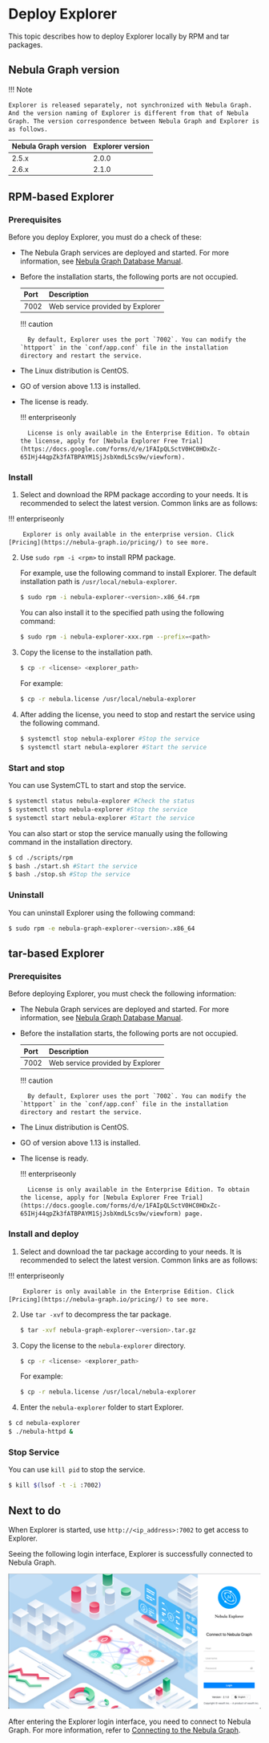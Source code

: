 # Deploy Explorer

This topic describes how to deploy Explorer locally by RPM and tar packages.

## Nebula Graph version

!!! Note

    Explorer is released separately, not synchronized with Nebula Graph. And the version naming of Explorer is different from that of Nebula Graph. The version correspondence between Nebula Graph and Explorer is as follows.

| Nebula Graph version | Explorer version |
| --- | --- |
| 2.5.x | 2.0.0 |
| 2.6.x | 2.1.0 |

## RPM-based Explorer

### Prerequisites

Before you deploy Explorer, you must do a check of these:

- The Nebula Graph services are deployed and started. For more information, see [Nebula Graph Database Manual](../../2.quick-start/1.quick-start-workflow.md).

- Before the installation starts, the following ports are not occupied.

   | Port | Description |
   | ---- | ---- |
   | 7002 | Web service provided by Explorer |

  !!! caution

        By default, Explorer uses the port `7002`. You can modify the `httpport` in the `conf/app.conf` file in the installation directory and restart the service.

- The Linux distribution is CentOS.
- GO of version above 1.13 is installed.
- The license is ready.

  !!! enterpriseonly

        License is only available in the Enterprise Edition. To obtain the license, apply for [Nebula Explorer Free Trial](https://docs.google.com/forms/d/e/1FAIpQLSctV0HC0HDxZc-65IHj44qpZk3fATBPAYM1SjJsbXmdL5cs9w/viewform).

### Install

1. Select and download the RPM package according to your needs. It is recommended to select the latest version. Common links are as follows:

  !!! enterpriseonly

        Explorer is only available in the enterprise version. Click [Pricing](https://nebula-graph.io/pricing/) to see more.

2. Use `sudo rpm -i <rpm>` to install RPM package.

   For example, use the following command to install Explorer. The default installation path is `/usr/local/nebula-explorer`.

   ```bash
   $ sudo rpm -i nebula-explorer-<version>.x86_64.rpm
   ```

   You can also install it to the specified path using the following command:
   ```bash
   $ sudo rpm -i nebula-explorer-xxx.rpm --prefix=<path> 
   ```

3. Copy the license to the installation path.

   ```bash
   $ cp -r <license> <explorer_path>
   ```

   For example:
   ```bash
   $ cp -r nebula.license /usr/local/nebula-explorer
   ```

4. After adding the license, you need to stop and restart the service using the following command.

   ```bash
   $ systemctl stop nebula-explorer #Stop the service
   $ systemctl start nebula-explorer #Start the service
   ```

### Start and stop

You can use SystemCTL to start and stop the service.

   ```bash
   $ systemctl status nebula-explorer #Check the status
   $ systemctl stop nebula-explorer #Stop the service
   $ systemctl start nebula-explorer #Start the service
   ```

You can also start or stop the service manually using the following command in the installation directory.

   ```bash
   $ cd ./scripts/rpm
   $ bash ./start.sh #Start the service
   $ bash ./stop.sh #Stop the service
   ```

### Uninstall

You can uninstall Explorer using the following command:

```bash
$ sudo rpm -e nebula-graph-explorer-<version>.x86_64
```

## tar-based Explorer

### Prerequisites

Before deploying Explorer, you must check the following information:

- The Nebula Graph services are deployed and started. For more information, see [Nebula Graph Database Manual](../../2.quick-start/1.quick-start-workflow.md).

- Before the installation starts, the following ports are not occupied.

   | Port | Description |
   | ---- | ---- |
   | 7002 | Web service provided by Explorer |

  !!! caution

        By default, Explorer uses the port `7002`. You can modify the `httpport` in the `conf/app.conf` file in the installation directory and restart the service.

- The Linux distribution is CentOS.
- GO of version above 1.13 is installed.
- The license is ready.

  !!! enterpriseonly

        License is only available in the Enterprise Edition. To obtain the license, apply for [Nebula Explorer Free Trial](https://docs.google.com/forms/d/e/1FAIpQLSctV0HC0HDxZc-65IHj44qpZk3fATBPAYM1SjJsbXmdL5cs9w/viewform) page.

### Install and deploy

1. Select and download the tar package according to your needs. It is recommended to select the latest version. Common links are as follows:

  !!! enterpriseonly

        Explorer is only available in the Enterprise Edition. Click [Pricing](https://nebula-graph.io/pricing/) to see more.

2. Use `tar -xvf` to decompress the tar package.

   ```bash
   $ tar -xvf nebula-graph-explorer-<version>.tar.gz
   ```

3. Copy the license to the `nebula-explorer` directory.

   ```bash
   $ cp -r <license> <explorer_path>
   ```

   For example:
   ```bash
   $ cp -r nebula.license /usr/local/nebula-explorer
   ```

4. Enter the `nebula-explorer` folder to start Explorer.

  ```bash
  $ cd nebula-explorer
  $ ./nebula-httpd &
  ```

### Stop Service

You can use `kill pid` to stop the service.

```bash
$ kill $(lsof -t -i :7002)
```

## Next to do

When Explorer is started, use `http://<ip_address>:7002` to get access to Explorer.

Seeing the following login interface, Explorer is successfully connected to Nebula Graph.

![Nebula Explorer](../figs/ex-ug-002-1.png)

After entering the Explorer login interface, you need to connect to Nebula Graph. For more information, refer to [Connecting to the Nebula Graph](../deploy-connect/ex-ug-connect.md).

